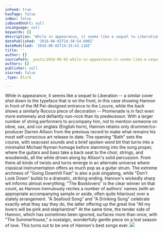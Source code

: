 ```yaml
---
inFeed: true
hasPage: false
inNav: false
isBasedOnUrl: null
inLanguage: null
keywords: []
description: "While in appearance, it seems like a sequel to Liberation -- a similar cover shot down to the typeface that is on the front, in this case showing Hannon in front of the IM Pei-designed entrance to the Louvre, while the back shows a similarly Rococo piece of decoration -- Promenade is in fact even more extremely and defiantly non-rock than its predecessor. With a larger number of string performers to accompany him, not to mention someone on oboe, sax, and cor anglais (English horn), Hannon retains only drummer/co-producer Darren Allison from the previous record to make what remains his most self-conscious art release to date. The opening \"Bath\" sets the course, with seacoast sounds and a brief spoken word bit that turns into a minimalist Michael Nyman homage before slamming into the song proper, where the guitars and bass take a back seat to the choir, strings, and woodwinds, all the while driven along by Allison's solid percussion. From there all kinds of twists and turns emerge in an alternate universe where classical instrumentation offers as much pop as a guitar strum. The extreme archness of \"Going Downhill Fast\" is also a pub singalong, while \"Don't Look Down\" builds to a dramatic, striking ending. Hannon's wickedly sharp wit informs almost everything; \"The Booklovers\" is the clear winner on that count, as Hannon tremulously recites a number of authors' names (with an appropriate accompanying sample or aside, often quite hilarious) over a stately arrangement. \"A Seafood Song\" and \"A Drinking Song\" celebrate exactly what they say they do, the latter offering up the great line \"All my lovers will be pink and elephantine!\" At the same time, the tender side of Hannon, which has sometimes been ignored, surfaces more than once, with \"The Summerhouse,\" a nostalgic, wonderfully gentle piece on a lost season of love. This turns out to be one of Hannon's best songs ever."
datePublished: '2016-06-02T14:38:54.600Z'
dateModified: '2016-06-02T14:33:43.118Z'
title: ''
author: []
sourcePath: _posts/2016-06-02-while-in-appearance-it-seems-like-a-sequel-to-liberation-.md
authors: []
publisher: null
starred: false
_type: Blurb

---
```

While in appearance, it seems like a sequel to Liberation -- a similar cover shot down to the typeface that is on the front, in this case showing Hannon in front of the IM Pei-designed entrance to the Louvre, while the back shows a similarly Rococo piece of decoration -- Promenade is in fact even more extremely and defiantly non-rock than its predecessor. With a larger number of string performers to accompany him, not to mention someone on oboe, sax, and cor anglais (English horn), Hannon retains only drummer/co-producer Darren Allison from the previous record to make what remains his most self-conscious art release to date. The opening "Bath" sets the course, with seacoast sounds and a brief spoken word bit that turns into a minimalist Michael Nyman homage before slamming into the song proper, where the guitars and bass take a back seat to the choir, strings, and woodwinds, all the while driven along by Allison's solid percussion. From there all kinds of twists and turns emerge in an alternate universe where classical instrumentation offers as much pop as a guitar strum. The extreme archness of "Going Downhill Fast" is also a pub singalong, while "Don't Look Down" builds to a dramatic, striking ending. Hannon's wickedly sharp wit informs almost everything; "The Booklovers" is the clear winner on that count, as Hannon tremulously recites a number of authors' names (with an appropriate accompanying sample or aside, often quite hilarious) over a stately arrangement. "A Seafood Song" and "A Drinking Song" celebrate exactly what they say they do, the latter offering up the great line "All my lovers will be pink and elephantine!" At the same time, the tender side of Hannon, which has sometimes been ignored, surfaces more than once, with "The Summerhouse," a nostalgic, wonderfully gentle piece on a lost season of love. This turns out to be one of Hannon's best songs ever.
![](https://the-grid-user-content.s3-us-west-2.amazonaws.com/08851b46-6f80-425d-ba5e-517e30623845.jpg)